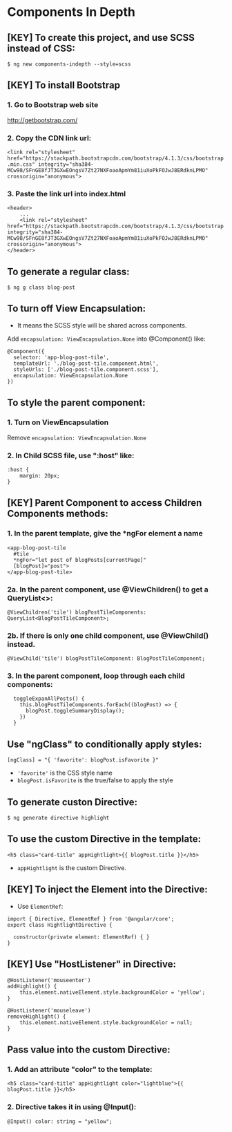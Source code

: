 # Components In Depth

## [KEY] To create this project, and use SCSS instead of CSS:
`$ ng new components-indepth --style=scss`

## [KEY] To install Bootstrap
### 1. Go to Bootstrap web site
http://getbootstrap.com/

### 2. Copy the CDN link url:
`<link rel="stylesheet" href="https://stackpath.bootstrapcdn.com/bootstrap/4.1.3/css/bootstrap.min.css" integrity="sha384-MCw98/SFnGE8fJT3GXwEOngsV7Zt27NXFoaoApmYm81iuXoPkFOJwJ8ERdknLPMO" crossorigin="anonymous">`

### 3. Paste the link url into index.html 
```
<header>
    ...
    <link rel="stylesheet" href="https://stackpath.bootstrapcdn.com/bootstrap/4.1.3/css/bootstrap.min.css" integrity="sha384-MCw98/SFnGE8fJT3GXwEOngsV7Zt27NXFoaoApmYm81iuXoPkFOJwJ8ERdknLPMO" crossorigin="anonymous">
</header>
```

## To generate a regular class:
`$ ng g class blog-post`

## To turn off View Encapsulation:
* It means the SCSS style will be shared across components.

Add `encapsulation: ViewEncapsulation.None` into @Component() like:
```
@Component({
  selector: 'app-blog-post-tile',
  templateUrl: './blog-post-tile.component.html',
  styleUrls: ['./blog-post-tile.component.scss'],
  encapsulation: ViewEncapsulation.None
})
```

## To style the parent component:
### 1. Turn on ViewEncapsulation
Remove `encapsulation: ViewEncapsulation.None`

### 2. In Child SCSS file, use ":host" like:
```
:host {
    margin: 20px;
}
```
## [KEY] Parent Component to access Children Components methods:
### 1. In the parent template, give the *ngFor element a name
```
<app-blog-post-tile 
  #tile
  *ngFor="let post of blogPosts[currentPage]" 
  [blogPost]="post">
</app-blog-post-tile>
```

### 2a. In the parent component, use @ViewChildren() to get a QueryList<>:
`@ViewChildren('tile') blogPostTileComponents: QueryList<BlogPostTileComponent>;`

### 2b. If there is only one child component, use @ViewChild() instead.
`@ViewChild('tile') blogPostTileComponent: BlogPostTileComponent;`

### 3. In the parent component, loop through each child components:
```
  toggleExpanAllPosts() {
    this.blogPostTileComponents.forEach((blogPost) => {
      blogPost.toggleSummaryDisplay();
    })
  }
```

## Use "ngClass" to conditionally apply styles:
`[ngClass] = "{ 'favorite': blogPost.isFavorite }"`
* `'favorite'` is the CSS style name
* `blogPost.isFavorite` is the true/false to apply the style

## To generate custon Directive:
`$ ng generate directive highlight`

## To use the custom Directive in the template:
```
<h5 class="card-title" appHightlight>{{ blogPost.title }}</h5>
```
* `appHightlight` is the custom Directive.

## [KEY] To inject the Element into the Directive:
* Use `ElementRef`:
```
import { Directive, ElementRef } from '@angular/core';
export class HightlightDirective {

  constructor(private element: ElementRef) { }
}
```

## [KEY] Use "HostListener" in Directive:
```
@HostListener('mouseenter')
addHighlight() {
    this.element.nativeElement.style.backgroundColor = 'yellow';
}

@HostListener('mouseleave')
removeHighlight() {
    this.element.nativeElement.style.backgroundColor = null;
}
```

## Pass value into the custom Directive:
### 1. Add an attribute "color" to the template:
`<h5 class="card-title" appHightlight color="lightblue">{{ blogPost.title }}</h5>`

### 2. Directive takes it in using @Input():
`@Input() color: string = "yellow";`